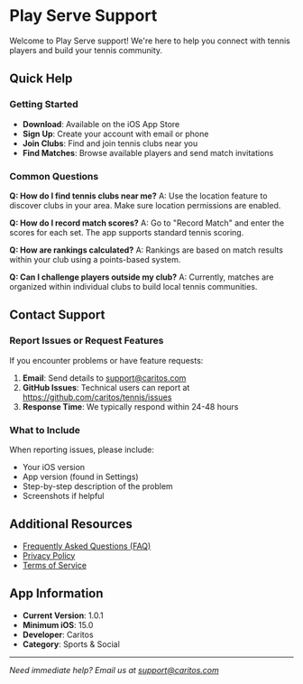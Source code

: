 # Play Serve Support

Welcome to Play Serve support! We're here to help you connect with tennis players and build your tennis community.

## Quick Help

### Getting Started
- **Download**: Available on the iOS App Store
- **Sign Up**: Create your account with email or phone
- **Join Clubs**: Find and join tennis clubs near you
- **Find Matches**: Browse available players and send match invitations

### Common Questions

**Q: How do I find tennis clubs near me?**
A: Use the location feature to discover clubs in your area. Make sure location permissions are enabled.

**Q: How do I record match scores?**
A: Go to "Record Match" and enter the scores for each set. The app supports standard tennis scoring.

**Q: How are rankings calculated?**
A: Rankings are based on match results within your club using a points-based system.

**Q: Can I challenge players outside my club?**
A: Currently, matches are organized within individual clubs to build local tennis communities.

## Contact Support

### Report Issues or Request Features
If you encounter problems or have feature requests:

1. **Email**: Send details to support@caritos.com
2. **GitHub Issues**: Technical users can report at https://github.com/caritos/tennis/issues
3. **Response Time**: We typically respond within 24-48 hours

### What to Include
When reporting issues, please include:
- Your iOS version
- App version (found in Settings)
- Step-by-step description of the problem
- Screenshots if helpful

## Additional Resources

- [Frequently Asked Questions (FAQ)](FAQ)
- [Privacy Policy](Privacy-Policy)
- [Terms of Service](Terms-of-Service)

## App Information

- **Current Version**: 1.0.1
- **Minimum iOS**: 15.0
- **Developer**: Caritos
- **Category**: Sports & Social

---

*Need immediate help? Email us at support@caritos.com*